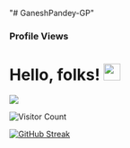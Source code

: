 "# GaneshPandey-GP" 
### Profile Views

# Hello, folks! <img src="https://raw.githubusercontent.com/GaneshPandey-GP/master/wave.gif" width="30px">
<img align="center" src="https://github-readme-stats.vercel.app/api/top-langs/?username=GaneshPandey&theme=highcontrast" />



![Visitor Count](https://profile-counter.glitch.me/{GaneshPandey-GP}/count.svg)


[![GitHub Streak](https://github-readme-streak-stats.herokuapp.com/?user=GaneshPandey-GP&theme=highcontrast)](https://github.com/GaneshPandey-GP/github-readme-streak-stats)
